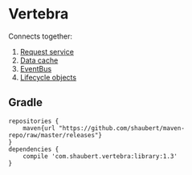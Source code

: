 # Vertebra

Connects together:
  1. [Request service](https://github.com/shaubert/request-service)
  2. [Data cache](https://github.com/shaubert/data-cache)
  3. [EventBus](https://github.com/greenrobot/EventBus)
  4. [Lifecycle objects](https://github.com/shaubert/lifecycle-objects)

## Gradle
    
    repositories {
        maven{url "https://github.com/shaubert/maven-repo/raw/master/releases"}
    }
    dependencies {
        compile 'com.shaubert.vertebra:library:1.3'
    }
